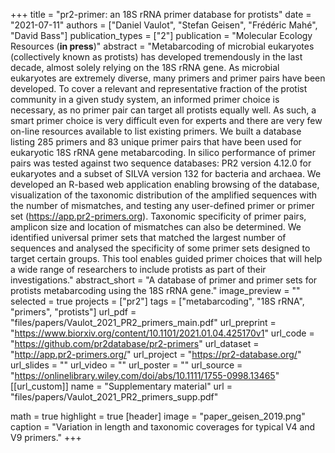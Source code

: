 +++
title = "pr2-primer: an 18S rRNA primer database for protists"
date = "2021-07-11"
authors = ["Daniel Vaulot", "Stefan Geisen", "Frédéric Mahé", "David Bass"]
publication_types = ["2"]
publication = "Molecular Ecology Resources (**in press**)"
abstract = "Metabarcoding of microbial eukaryotes (collectively known as protists) has developed tremendously in the last decade, almost solely relying on the 18S rRNA gene. As microbial eukaryotes are extremely diverse, many primers and primer pairs have been developed. To cover a relevant and representative fraction of the protist community in a given study system, an informed primer choice is necessary, as no primer pair can target all protists equally well. As such, a smart primer choice is very difficult even for experts and there are very few on-line resources available to list existing primers. We built a database listing 285 primers and 83 unique primer pairs that have been used for eukaryotic 18S rRNA gene metabarcoding. In silico performance of primer pairs was tested against two sequence databases: PR2 version 4.12.0 for eukaryotes and a subset of SILVA version 132 for bacteria and archaea. We developed an R-based web application enabling browsing of the database, visualization of the taxonomic distribution of the amplified sequences with the number of mismatches, and testing any user-defined primer or primer set (https://app.pr2-primers.org). Taxonomic specificity of primer pairs, amplicon size and location of mismatches can also be determined. We identified universal primer sets that matched the largest number of sequences and analysed the specificity of some primer sets designed to target certain groups. This tool enables guided primer choices that will help a wide range of researchers to include protists as part of their investigations."
abstract_short = "A database of primer and primer sets for protists metabarcoding using the 18S rRNA gene."
image_preview = ""
selected = true
projects = ["pr2"]
tags = ["metabarcoding", "18S rRNA", "primers", "protists"]
url_pdf = "files/papers/Vaulot_2021_PR2_primers_main.pdf"
url_preprint = "https://www.biorxiv.org/content/10.1101/2021.01.04.425170v1"
url_code = "https://github.com/pr2database/pr2-primers"
url_dataset = "http://app.pr2-primers.org/"
url_project = "https://pr2-database.org/"
url_slides = ""
url_video = ""
url_poster = ""
url_source = "https://onlinelibrary.wiley.com/doi/abs/10.1111/1755-0998.13465"
[[url_custom]]
    name = "Supplementary material"
    url = "files/papers/Vaulot_2021_PR2_primers_supp.pdf"

math = true
highlight = true
[header]
image = "paper_geisen_2019.png"
caption = "Variation in length and taxonomic coverages for typical V4 and V9 primers."
+++
